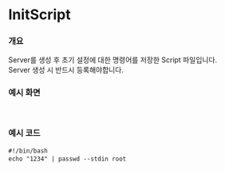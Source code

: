 # InitScript

### 개요

Server를 생성 후 초기 설정에 대한 명령어를 저장한 Script 파일입니다.\
Server 생성 시 반드시 등록해야합니다.

### 예시 화면

<figure><img src="../../.gitbook/assets/스크린샷 2023-01-11 오후 3.56.16.png" alt=""><figcaption></figcaption></figure>

### 예시 코드

```
#!/bin/bash
echo "1234" | passwd --stdin root
```
